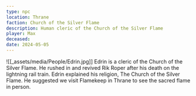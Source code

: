 ```yaml
---
type: npc
location: Thrane
faction: Church of the Silver Flame
description: Human cleric of the Church of the Silver Flame
player: Max
deceased: 
date: 2024-05-05
---
```

![[_assets/media/People/Edrin.jpg]]
Edrin is a cleric of the Church of the Silver Flame. He rushed in and revived Rik Roper after his death on the lightning rail train. Edrin explained his religion, The Church of the Silver Flame. He suggested we visit Flamekeep in Thrane to see the sacred flame in person.